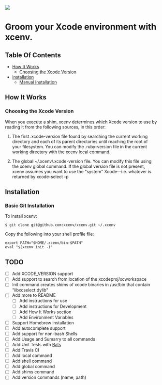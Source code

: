 <img src="https://img.shields.io/badge/Sponsor-Detroit%20Labs-000000.svg" />

# Groom your Xcode environment with xcenv.

## Table Of Contents

* [How It Works](#how-it-works)
  * [Choosing the Xcode Version](#choosing-the-xcode-version)
* [Installation](#installation)
  * [Manual Installation](#manual_installation)

## How It Works

### Choosing the Xcode Version

When you execute a shim, xcenv determines which Xcode version to use by reading it from the following sources, in this order:

1. The first .xcode-version file found by searching the current working directory and each of its parent directories until reaching the root of your filesystem. You can modify the .ruby-version file in the current working directory with the xcenv local command.

2. The global ~/.xcenv/.xcode-version file. You can modify this file using the xcenv global command. If the global version file is not present, xcenv assumes you want to use the "system" Xcode—i.e. whatever is returned by xcode-select -p

## Installation

### Basic Git Installation

To install xcenv:

	$ git clone git@github.com:xcenv/xcenv.git ~/.xcenv

Copy the following into your shell profile file:

	export PATH="$HOME/.xcenv/bin:$PATH"
	eval "$(xcenv init -)"

## TODO

- [ ] Add XCODE_VERSION support
- [ ] Add support to search from location of the xcodeproj/xcworkspace
- [ ] Init command creates shims of xcode binaries in /usr/bin that contain "libxcselect.dylib"  
- [ ] Add more to README  
  - [ ] Add instructions for use  
  - [ ] Add instructions for Development  
  - [ ] Add How It Works section
  - [ ] Add Environment Variables 
- [ ] Support Homebrew installation  
- [ ] Add autocomplete support
- [ ] Add support for non-bash Shells
- [ ] Add Usage and Sumarry to all commands
- [ ] Add Unit Tests with [Bats](https://github.com/sstephenson/bats)
- [ ] Add Travis CI
- [ ] Add local command
- [ ] Add shell command
- [ ] Add global command
- [ ] Add shims command 
- [ ] Add version commands (name, path)